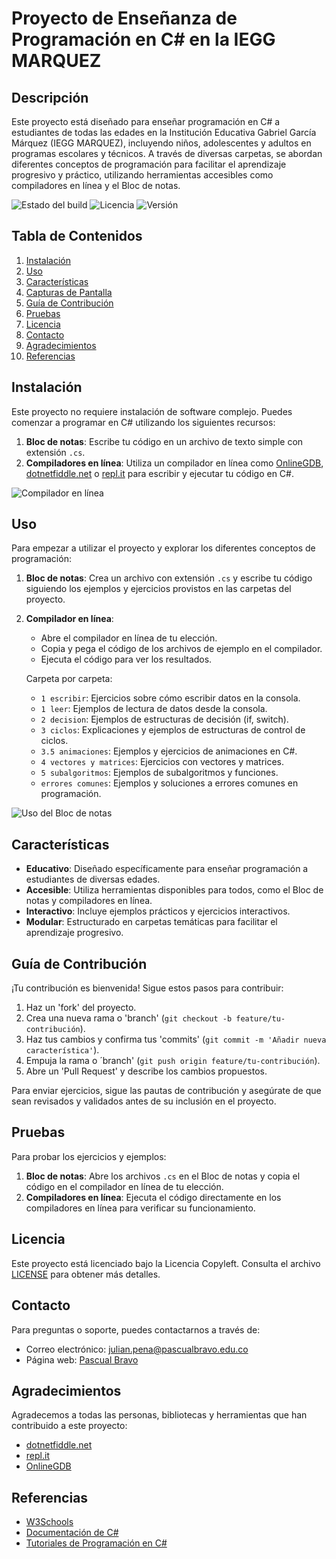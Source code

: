 # Proyecto de Enseñanza de Programación en C# en la IEGG MARQUEZ

## Descripción
Este proyecto está diseñado para enseñar programación en C# a estudiantes de todas las edades en la Institución Educativa Gabriel García Márquez (IEGG MARQUEZ), incluyendo niños, adolescentes y adultos en programas escolares y técnicos. A través de diversas carpetas, se abordan diferentes conceptos de programación para facilitar el aprendizaje progresivo y práctico, utilizando herramientas accesibles como compiladores en línea y el Bloc de notas.

![Estado del build](https://img.shields.io/badge/build-passing-brightgreen)
![Licencia](https://img.shields.io/badge/licencia-copyleft-yellow)
![Versión](https://img.shields.io/badge/versión-1.0.0-green)

## Tabla de Contenidos
1. [Instalación](#instalación)
2. [Uso](#uso)
3. [Características](#características)
4. [Capturas de Pantalla](#capturas-de-pantalla)
5. [Guía de Contribución](#guía-de-contribución)
6. [Pruebas](#pruebas)
7. [Licencia](#licencia)
8. [Contacto](#contacto)
9. [Agradecimientos](#agradecimientos)
10. [Referencias](#referencias)

## Instalación
Este proyecto no requiere instalación de software complejo. Puedes comenzar a programar en C# utilizando los siguientes recursos:

1. **Bloc de notas**: Escribe tu código en un archivo de texto simple con extensión `.cs`.
2. **Compiladores en línea**: Utiliza un compilador en línea como [OnlineGDB](https://www.onlinegdb.com/), [dotnetfiddle.net](https://dotnetfiddle.net/) o [repl.it](https://repl.it/~) para escribir y ejecutar tu código en C#.

![Compilador en línea](https://miro.medium.com/v2/resize:fit:1400/1*p1bPs9iGSJFOmviwGQVcww.gif)

## Uso
Para empezar a utilizar el proyecto y explorar los diferentes conceptos de programación:

1. **Bloc de notas**: Crea un archivo con extensión `.cs` y escribe tu código siguiendo los ejemplos y ejercicios provistos en las carpetas del proyecto.
   
2. **Compilador en línea**:
    - Abre el compilador en línea de tu elección.
    - Copia y pega el código de los archivos de ejemplo en el compilador.
    - Ejecuta el código para ver los resultados.

    Carpeta por carpeta:
    - `1 escribir`: Ejercicios sobre cómo escribir datos en la consola.
    - `1 leer`: Ejemplos de lectura de datos desde la consola.
    - `2 decision`: Ejemplos de estructuras de decisión (if, switch).
    - `3 ciclos`: Explicaciones y ejemplos de estructuras de control de ciclos.
    - `3.5 animaciones`: Ejemplos y ejercicios de animaciones en C#.
    - `4 vectores y matrices`: Ejercicios con vectores y matrices.
    - `5 subalgoritmos`: Ejemplos de subalgoritmos y funciones.
    - `errores comunes`: Ejemplos y soluciones a errores comunes en programación.

![Uso del Bloc de notas](https://media.tenor.com/w7LOMsjcrOoAAAAM/technology-copy.gif/220x138)

## Características
- **Educativo**: Diseñado específicamente para enseñar programación a estudiantes de diversas edades.
- **Accesible**: Utiliza herramientas disponibles para todos, como el Bloc de notas y compiladores en línea.
- **Interactivo**: Incluye ejemplos prácticos y ejercicios interactivos.
- **Modular**: Estructurado en carpetas temáticas para facilitar el aprendizaje progresivo.

## Guía de Contribución
¡Tu contribución es bienvenida! Sigue estos pasos para contribuir:

1. Haz un 'fork' del proyecto.
2. Crea una nueva rama o 'branch' (`git checkout -b feature/tu-contribución`).
3. Haz tus cambios y confirma tus 'commits' (`git commit -m 'Añadir nueva característica'`).
4. Empuja la rama o ´branch' (`git push origin feature/tu-contribución`).
5. Abre un 'Pull Request' y describe los cambios propuestos.

Para enviar ejercicios, sigue las pautas de contribución y asegúrate de que sean revisados y validados antes de su inclusión en el proyecto.

## Pruebas
Para probar los ejercicios y ejemplos:

1. **Bloc de notas**: Abre los archivos `.cs` en el Bloc de notas y copia el código en el compilador en línea de tu elección.
2. **Compiladores en línea**: Ejecuta el código directamente en los compiladores en línea para verificar su funcionamiento.

## Licencia
Este proyecto está licenciado bajo la Licencia Copyleft. Consulta el archivo [LICENSE](LICENSE) para obtener más detalles.

## Contacto
Para preguntas o soporte, puedes contactarnos a través de:

- Correo electrónico: julian.pena@pascualbravo.edu.co
- Página web: [Pascual Bravo](https://pascualbravo.edu.co/)

## Agradecimientos
Agradecemos a todas las personas, bibliotecas y herramientas que han contribuido a este proyecto:

- [dotnetfiddle.net](https://dotnetfiddle.net)
- [repl.it](https://repl.it/~)
- [OnlineGDB](https://www.onlinegdb.com/)




## Referencias
- [W3Schools](https://www.w3schools.com/cs/index.php)
- [Documentación de C#](https://docs.microsoft.com/en-us/dotnet/csharp/)
- [Tutoriales de Programación en C#](https://www.learn-cs.org/)
